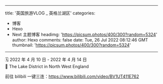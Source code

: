 
---
title: '英国旅游VLOG _ 英格兰湖区'
categories: 
 - 博客
 - Hexo
 - Next 主题博客
headimg: 'https://picsum.photos/400/300?random=5324'
author: Hexo
comments: false
date: Tue, 26 Jul 2022 08:12:46 GMT
thumbnail: 'https://picsum.photos/400/300?random=5324'
---

<div>   
<p>🗓 2022 年 4 月 10 日 - 2022 年 4 月 14 日<br>📍 The Lake District in North West England</p><p>前往 bilibili 一键三连：<a target="_blank" rel="noopener" href="https://www.bilibili.com/video/BV1UT411E762">https://www.bilibili.com/video/BV1UT411E762</a></p><div id="player_263ee332f3ea5384"></div><p> </p>  
</div>
            
